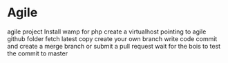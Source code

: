 # Agile
agile project
Install wamp for php
create a virtualhost pointing to agile github folder
fetch latest copy
create your own branch
write code
commit and create a merge branch or submit a pull request
wait for the bois to test the commit to master
